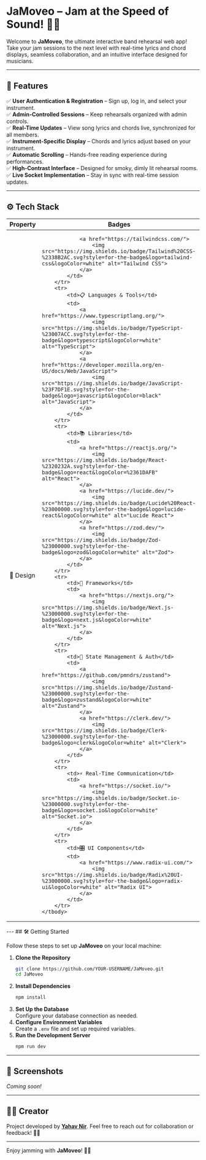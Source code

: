 # JaMoveo – Jam at the Speed of Sound! 🎵🚀

Welcome to **JaMoveo**, the ultimate interactive band rehearsal web app! Take your jam sessions to the next level with real-time lyrics and chord displays, seamless collaboration, and an intuitive interface designed for musicians.

---

## 🌟 Features

✅ **User Authentication & Registration** – Sign up, log in, and select your instrument.  
✅ **Admin-Controlled Sessions** – Keep rehearsals organized with admin controls.  
✅ **Real-Time Updates** – View song lyrics and chords live, synchronized for all members.  
✅ **Instrument-Specific Display** – Chords and lyrics adjust based on your instrument.  
✅ **Automatic Scrolling** – Hands-free reading experience during performances.  
✅ **High-Contrast Interface** – Designed for smoky, dimly lit rehearsal rooms.  
✅ **Live Socket Implementation** – Stay in sync with real-time session updates.  

---

## ⚙️ Tech Stack

<table>
    <thead>
        <tr>
            <th>Property</th>
            <th>Badges</th>
        </tr>
    </thead>
    <tbody>
        <tr>
            <td>🎨 Design</td>
            <td>
                
                <a href="https://tailwindcss.com/">
                    <img src="https://img.shields.io/badge/Tailwind%20CSS-%2338B2AC.svg?style=for-the-badge&logo=tailwind-css&logoColor=white" alt="Tailwind CSS">
                </a>
            </td>
        </tr>
        <tr>
            <td>📋 Languages & Tools</td>
            <td>
                <a href="https://www.typescriptlang.org/">
                    <img src="https://img.shields.io/badge/TypeScript-%23007ACC.svg?style=for-the-badge&logo=typescript&logoColor=white" alt="TypeScript">
                </a>
                <a href="https://developer.mozilla.org/en-US/docs/Web/JavaScript">
                    <img src="https://img.shields.io/badge/JavaScript-%23F7DF1E.svg?style=for-the-badge&logo=javascript&logoColor=black" alt="JavaScript">
                </a>
            </td>
        </tr>
        <tr>
            <td>📚 Libraries</td>
            <td>
                <a href="https://reactjs.org/">
                    <img src="https://img.shields.io/badge/React-%2320232A.svg?style=for-the-badge&logo=react&logoColor=%2361DAFB" alt="React">
                </a>
                <a href="https://lucide.dev/">
                    <img src="https://img.shields.io/badge/Lucide%20React-%23000000.svg?style=for-the-badge&logo=lucide-react&logoColor=white" alt="Lucide React">
                </a>
                <a href="https://zod.dev/">
                    <img src="https://img.shields.io/badge/Zod-%23000000.svg?style=for-the-badge&logo=zod&logoColor=white" alt="Zod">
                </a>
            </td>
        </tr>
        <tr>
            <td>🚀 Frameworks</td>
            <td>
                <a href="https://nextjs.org/">
                    <img src="https://img.shields.io/badge/Next.js-%23000000.svg?style=for-the-badge&logo=next.js&logoColor=white" alt="Next.js">
                </a>
            </td>
        </tr>
        <tr>
            <td>🔌 State Management & Auth</td>
            <td>
                <a href="https://github.com/pmndrs/zustand">
                    <img src="https://img.shields.io/badge/Zustand-%23000000.svg?style=for-the-badge&logo=zustand&logoColor=white" alt="Zustand">
                </a>
                <a href="https://clerk.dev/">
                    <img src="https://img.shields.io/badge/Clerk-%23000000.svg?style=for-the-badge&logo=clerk&logoColor=white" alt="Clerk">
                </a>
            </td>
        </tr>
        <tr>
            <td>⚡ Real-Time Communication</td>
            <td>
                <a href="https://socket.io/">
                    <img src="https://img.shields.io/badge/Socket.io-%23000000.svg?style=for-the-badge&logo=socket.io&logoColor=white" alt="Socket.io">
                </a>
            </td>
        </tr>
        <tr>
            <td>🎛 UI Components</td>
            <td>
                <a href="https://www.radix-ui.com/">
                    <img src="https://img.shields.io/badge/Radix%20UI-%23000000.svg?style=for-the-badge&logo=radix-ui&logoColor=white" alt="Radix UI">
                </a>
            </td>
        </tr>
    </tbody>
</table>
---
## 🛠️ Getting Started

Follow these steps to set up **JaMoveo** on your local machine:

1. **Clone the Repository**  
   ```bash
   git clone https://github.com/YOUR-USERNAME/JaMoveo.git
   cd JaMoveo
   ```
2. **Install Dependencies**  
   ```bash
   npm install
   ```
3. **Set Up the Database**  
   Configure your database connection as needed.
4. **Configure Environment Variables**  
   Create a `.env` file and set up required variables.
5. **Run the Development Server**  
   ```bash
   npm run dev
   ```

---


## 📸 Screenshots
*Coming soon!*

---

## 👨‍💻 Creator
Project developed by **[Yahav Nir](https://github.com/YOUR-GITHUB)**. Feel free to reach out for collaboration or feedback! 🎸🔥

---

Enjoy jamming with **JaMoveo**! 🚀🎶
